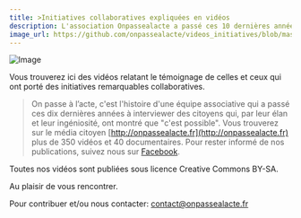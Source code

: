 ```yaml
---
title: >Initiatives collaboratives expliquées en vidéos
description: L'association Onpassealacte a passé ces 10 dernières années à interviewer des citoyens. Vous trouverez ici des feed-backs vidéos sur des initiatives collaboratives mises en place sur des thèmes aussi variés que l'habiter ensemble, créer du lien ou encore réinventer la démocratie. 
image_url: https://github.com/onpassealacte/videos_initiatives/blob/master/media/README_introduction.jpg?raw=true
---
```


![Image](http://www.paroles-partagees.org/images/imagesFCK/image/actions/on_passe_a_l_acte//image_T1.jpg)

Vous trouverez ici des vidéos relatant le témoignage de celles et ceux qui ont porté des initiatives remarquables collaboratives.

> On passe à l’acte, c'est l'histoire d'une équipe associative qui a passé ces dix dernières années à interviewer des citoyens qui, par leur élan et leur ingéniosité, ont montré que "c'est possible". Vous trouverez sur le média citoyen [http://onpassealacte.fr](http://onpassealacte.fr) plus de 350 vidéos et 40 documentaires. Pour rester informé de nos publications, suivez nous sur [Facebook](https://fr-fr.facebook.com/onpassealacte).

Toutes nos vidéos sont publiées sous licence Creative Commons BY-SA.

Au plaisir de vous rencontrer.

Pour contribuer et/ou nous contacter: contact@onpassealacte.fr


